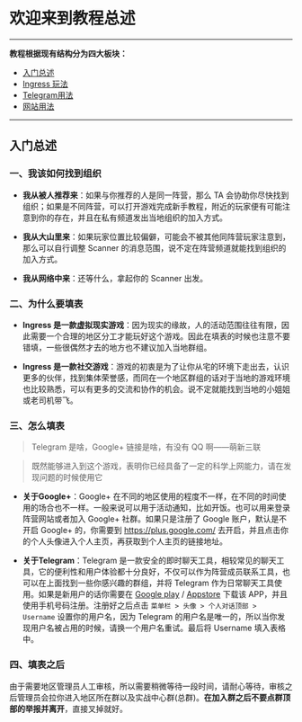 # 欢迎来到教程总述

---

**教程根据现有结构分为四大板块：**
- [入门总述](./README.md)
- [Ingress 玩法](../docs/ingress/README.md)
- [Telegram用法](./docs/telegram/README.md)
- [网站用法](./docs/website/README.md)

---

## 入门总述

### 一、我该如何找到组织
- **我从被人推荐来**：如果与你推荐的人是同一阵营，那么 TA 会协助你尽快找到组织；如果是不同阵营，可以打开游戏完成新手教程，附近的玩家便有可能注意到你的存在，并且在私有频道发出当地组织的加入方式。

- **我从大山里来**：如果玩家位置比较偏僻，可能会不被其他同阵营玩家注意到，那么可以自行调整 Scanner 的消息范围，说不定在阵营频道就能找到组织的加入方式。

- **我从网络中来**：还等什么，拿起你的 Scanner 出发。

### 二、为什么要填表
- **Ingress 是一款虚拟现实游戏**：因为现实的缘故，人的活动范围往往有限，因此需要一个合理的地区分工才能玩好这个游戏。因此在填表的时候也注意不要错填，一些很偶然才去的地方也不建议加入当地群组。

- **Ingress 是一款社交游戏**：游戏的初衷是为了让你从宅的环境下走出去，认识更多的伙伴，找到集体荣誉感，而同在一个地区群组的话对于当地的游戏环境也比较熟悉，可以有更多的交流和协作的机会。说不定就能找到当地的小姐姐或老司机带飞。

### 三、怎么填表
> Telegram 是啥，Google+ 链接是啥，有没有 QQ 啊——萌新三联

> 既然能够进入到这个游戏，表明你已经具备了一定的科学上网能力，请在发现问题的时候使用它

- **关于Google+**：Google+ 在不同的地区使用的程度不一样，在不同的时间使用的场合也不一样。一般来说可以用于活动通知，比如开饭。也可以用来登录阵营网站或者加入 Google+ 社群。如果只是注册了 Google 账户，默认是不开启 Google+ 的，你需要到 https://plus.google.com/ 去开启，并且点击你的个人头像进入个人主页，再获取到个人主页的链接地址。

- **关于Telegram**：Telegram 是一款安全的即时聊天工具，相较常见的聊天工具，它的便利性和用户体验都十分良好，不仅可以作为阵营成员联系工具，也可以在上面找到一些你感兴趣的群组，并将 Telegram 作为日常聊天工具使用。如果是新用户的话你需要在 [Google play](https://play.google.com/store/apps/details?id=org.telegram.messenger) / [Appstore](https://itunes.apple.com/app/telegram-messenger/id686449807) 下载该 APP，并且使用手机号码注册。注册好之后点击 `菜单栏 > 头像 > 个人对话顶部 > Username` 设置你的用户名，因为 Telegram 的用户名是唯一的，所以当你发现用户名被占用的时候，请换一个用户名重试。最后将 Username 填入表格中。

### 四、填表之后
由于需要地区管理员人工审核，所以需要稍微等待一段时间，请耐心等待，审核之后管理员会拉你进入地区所在群以及实战中心群(总群)。**在加入群之后不要点群顶部的举报并离开**，直接叉掉就好。
